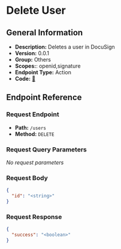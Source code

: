 # Delete User

## General Information

- **Description:** Deletes a user in DocuSign
- **Version:** 0.0.1
- **Group:** Others
- **Scopes:**: openid,signature
- **Endpoint Type:** Action
- **Code:** [🔗](https://github.com/NangoHQ/integration-templates/tree/main/integrations/docusign-sandbox/actions/delete-user.ts)

## Endpoint Reference

### Request Endpoint

- **Path:** `/users`
- **Method:** `DELETE`

### Request Query Parameters

_No request parameters_

### Request Body

```json
{
  "id": "<string>"
}
```

### Request Response

```json
{
  "success": "<boolean>"
}
```

